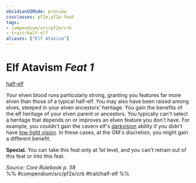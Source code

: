 ```yaml
---
obsidianUIMode: preview
cssclasses: pf2e,pf2e-feat
tags:
- compendium/src/pf2e/crb
- trait/half-elf
aliases: ["Elf Atavism"]
---
```

# Elf Atavism  *Feat 1*  
[half-elf](rules/traits/half-elf.md "Half-Elf Ancestry & Heritage Trait")  


Your elven blood runs particularly strong, granting you features far more elven than those of a typical half-elf. You may also have been raised among elves, steeped in your elven ancestors' heritage. You gain the benefits of the elf heritage of your elven parent or ancestors. You typically can't select a heritage that depends on or improves an elven feature you don't have. For example, you couldn't gain the cavern elf's [darkvision](rules/abilities/darkvision.md) ability if you didn't have [low-light vision](rules/abilities/low-light-vision.md). In these cases, at the GM's discretion, you might gain a different benefit.

**Special.** You can take this feat only at 1st level, and you can't retrain out of this feat or into this feat.

*Source: Core Rulebook p. 58*  
%% #compendium/src/pf2e/crb #trait/half-elf %%